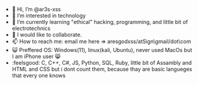 - 👋 Hi, I’m @ar3s-xss
- 👀 I’m interested in technology
- 🌱 I’m currently learning "ethical" hacking, programming, and little bit of electrotechnics
- 💞️ I would like to collaborate.
- 📫 How to reach me: email me here => aresgodxss/atSign\gmail/dot\com
- :smiley_cat: Preffered OS: Windows(11), linux(kali, Ubuntu), never used MacOs but I am iPhone user :smile_cat: 
- :feelsgood: C, C++, C#, JS, Python, SQL, Ruby, little bit of Assambly and HTML and CSS but i dont count them, because thay are basic langueges that every one knows  
<!---
AresGodXss/AresGodXss is a ✨ special ✨ repository because its `README.md` (this file) appears on your GitHub profile.
You can click the Preview link to take a look at your changes.
--->
